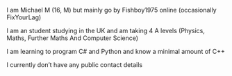 I am Michael M (16, M) but mainly go by Fishboy1975 online (occasionally FixYourLag)

I am an student studying in the UK and am taking 4 A levels (Physics, Maths, Further Maths And Computer Science)

I am learning to program C# and Python and know a minimal amount of C++

I currently don’t have any public contact details
